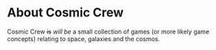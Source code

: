# About Cosmic Crew

Cosmic Crew ~~is~~ _will be_ a small collection of games (or more likely game concepts) relating to space, galaxies and the cosmos.
